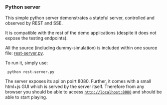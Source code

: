### Python server

This simple python server demonstrates a stateful server, controlled and observed
by REST and SSE.

It is compatible with the rest of the demo applications (despite it does not expose the testing endpoints).

All the source (including dummy-simulation) is included within one source file: [rest-server.py](rest-server.py). 

To run it, simply use:

``` python rest-server.py```

The server exposes its api on poirt 8080. Further, it comes with a small html+js GUI which is served by the server itself.
Therefore from any browser you should be able to access
[`http://localhost:8080`](http://localhost:8080) and should be able to start playing.

 